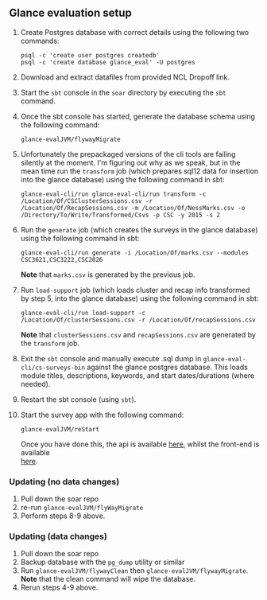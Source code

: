 ## Glance evaluation setup

1. Create Postgres database with correct details using the following two commands:
    ```
    psql -c 'create user postgres createdb'
    psql -c 'create database glance_eval' -U postgres
    ```

2. Download and extract datafiles from provided NCL Dropoff link.

3. Start the `sbt` console in the `soar` directory by executing the `sbt` command.

4. Once the sbt console has started, generate the database schema using the following command: 
    ```
    glance-evalJVM/flywayMigrate
    ``` 
    
5. Unfortunately the prepackaged versions of the cli tools are failing silently at the moment. I'm figuring out why as 
 we speak, but in the mean time run the `transform` job (which prepares sql12 data for insertion into the glance 
 database) using the following command in sbt: 
    ```
    glance-eval-cli/run glance-eval-cli/run transform -c /Location/Of/CSClusterSessions.csv -r /Location/Of/RecapSessions.csv -m /Location/Of/NessMarks.csv -o /Directory/To/Write/Transformed/Csvs -p CSC -y 2015 -s 2
    ``` 
    
6. Run the `generate` job (which creates the surveys in the glance database) using the following command in sbt:
    ```
    glance-eval-cli/run generate -i /Location/Of/marks.csv --modules CSC3621,CSC3222,CSC2026
    ```
    **Note** that `marks.csv` is generated by the previous job.
    
7. Run `load-support` job (which loads cluster and recap info transformed by step 5, into the glance database) using the
following command in sbt: 
    ```
    glance-eval-cli/run load-support -c /Location/Of/clusterSessions.csv -r /Location/Of/recapSessions.csv
    ```
    **Note** that `clusterSessions.csv` and `recapSessions.csv` are generated by the `transform` job.

8. Exit the `sbt` console and manually execute .sql dump in `glance-eval-cli/cs-surveys-bin` against the glance 
postgres database. This loads module titles, descriptions, keywords, and start dates/durations (where needed).

9. Restart the sbt console (using `sbt`).

10. Start the survey app with the following command:
    ```
    glance-evalJVM/reStart
    ``` 
    Once you have done this, the api is available [here](http://localhost:8080), whilst the front-end is available  
    [here](http://localhost:12345/glance-eval/js/target/scala-2.11/classes/index-dev.html).


### Updating (no data changes)

1. Pull down the soar repo
2. re-run `glance-evalJVM/flyWayMigrate` 
3. Perform steps 8-9 above.

### Updating (data changes)
1. Pull down the soar repo
2. Backup database with the `pg_dump` utility or similar
3. Run `glance-evalJVM/flywayClean` then `glance-evalJVM/flywayMigrate`. **Note** that the clean command will wipe the 
database.
4. Rerun steps 4-9 above. 



